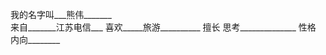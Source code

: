 我的名字叫___熊伟_______                   
来自_______江苏电信___
喜欢_____旅游__________
擅长 思考______________
性格 内向________

